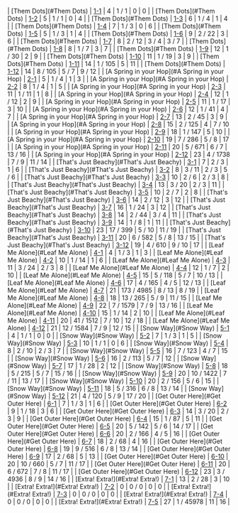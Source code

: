  | [Them Dots](#Them Dots) | [1-1](#_1-1) | 4 | 1 / 1 | 0 | 0 | 
 | [Them Dots](#Them Dots) | [1-2](#_1-2) | 5 | 1 / 1 | 0 | 4 | 
 | [Them Dots](#Them Dots) | [1-3](#_1-3) | 6 | 1 / 4 | 1 | 4 | 
 | [Them Dots](#Them Dots) | [1-4](#_1-4) | 7 | 1 / 3 | 0 | 6 | 
 | [Them Dots](#Them Dots) | [1-5](#_1-5) | 5 | 1 / 3 | 1 | 4 | 
 | [Them Dots](#Them Dots) | [1-6](#_1-6) | 9 | 2 / 22 | 3 | 6 | 
 | [Them Dots](#Them Dots) | [1-7](#_1-7) | 8 | 2 / 12 | 3 / 4 | 3 / 7 | 
 | [Them Dots](#Them Dots) | [1-8](#_1-8) | 8 | 1 / 7 | 3 | 7 | 
 | [Them Dots](#Them Dots) | [1-9](#_1-9) | 12 | 1 / 30 | 2 | 9 | 
 | [Them Dots](#Them Dots) | [1-10](#_1-10) | 11 | 1 / 19 | 3 | 9 | 
 | [Them Dots](#Them Dots) | [1-11](#_1-11) | 14 | 1 / 105 | 5 | 11 | 
 | [Them Dots](#Them Dots) | [1-12](#_1-12) | 14 | 8 / 105 | 5 / 7 | 9 / 12 | 
 | [A Spring in your Hop](#A Spring in your Hop) | [2-1](#_2-1) | 5 | 1 / 4 | 1 | 3 | 
 | [A Spring in your Hop](#A Spring in your Hop) | [2-2](#_2-2) | 8 | 1 / 4 | 1 | 5 | 
 | [A Spring in your Hop](#A Spring in your Hop) | [2-3](#_2-3) | 11 | 1 / 11 | 1 | 8 | 
 | [A Spring in your Hop](#A Spring in your Hop) | [2-4](#_2-4) | 12 | 1 / 12 | 2 | 9 | 
 | [A Spring in your Hop](#A Spring in your Hop) | [2-5](#_2-5) | 11 | 1 / 17 | 3 | 10 | 
 | [A Spring in your Hop](#A Spring in your Hop) | [2-6](#_2-6) | 12 | 1 / 41 | 4 | 7 | 
 | [A Spring in your Hop](#A Spring in your Hop) | [2-7](#_2-7) | 13 | 2 / 45 | 3 | 9 | 
 | [A Spring in your Hop](#A Spring in your Hop) | [2-8](#_2-8) | 15 | 2 / 125 | 4 | 7 / 10 | 
 | [A Spring in your Hop](#A Spring in your Hop) | [2-9](#_2-9) | 18 | 1 / 147 | 5 | 10 | 
 | [A Spring in your Hop](#A Spring in your Hop) | [2-10](#_2-10) | 19 | 7 / 286 | 5 / 8 | 17 | 
 | [A Spring in your Hop](#A Spring in your Hop) | [2-11](#_2-11) | 20 | 5 / 671 | 6 / 7 | 13 / 16 | 
 | [A Spring in your Hop](#A Spring in your Hop) | [2-12](#_2-12) | 23 | 4 / 1738 | 7 / 9 | 11 / 14 | 
 | [That's Just Beachy](#That's Just Beachy) | [3-1](#_3-1) | 7 | 2 / 3 | 1 | 6 | 
 | [That's Just Beachy](#That's Just Beachy) | [3-2](#_3-2) | 8 | 3 / 11 | 2 / 3 | 5 / 6 | 
 | [That's Just Beachy](#That's Just Beachy) | [3-3](#_3-3) | 10 | 2 / 6 | 2 / 3 | 8 | 
 | [That's Just Beachy](#That's Just Beachy) | [3-4](#_3-4) | 13 | 3 / 20 | 2 / 3 | 11 | 
 | [That's Just Beachy](#That's Just Beachy) | [3-5](#_3-5) | 10 | 2 / 7 | 2 | 8 | 
 | [That's Just Beachy](#That's Just Beachy) | [3-6](#_3-6) | 14 | 2 / 12 | 3 | 12 | 
 | [That's Just Beachy](#That's Just Beachy) | [3-7](#_3-7) | 16 | 1 / 24 | 3 | 12 | 
 | [That's Just Beachy](#That's Just Beachy) | [3-8](#_3-8) | 14 | 2 / 44 | 3 / 4 | 11 | 
 | [That's Just Beachy](#That's Just Beachy) | [3-9](#_3-9) | 14 | 1 / 8 | 1 | 11 | 
 | [That's Just Beachy](#That's Just Beachy) | [3-10](#_3-10) | 23 | 17 / 399 | 5 / 10 | 11 / 19 | 
 | [That's Just Beachy](#That's Just Beachy) | [3-11](#_3-11) | 20 | 6 / 582 | 5 / 8 | 13 / 15 | 
 | [That's Just Beachy](#That's Just Beachy) | [3-12](#_3-12) | 19 | 4 / 610 | 9 / 10 | 17 | 
 | [Leaf Me Alone](#Leaf Me Alone) | [4-1](#_4-1) | 4 | 1 / 3 | 1 | 3 | 
 | [Leaf Me Alone](#Leaf Me Alone) | [4-2](#_4-2) | 10 | 1 / 14 | 1 | 6 | 
 | [Leaf Me Alone](#Leaf Me Alone) | [4-3](#_4-3) | 11 | 3 / 24 | 2 / 3 | 8 | 
 | [Leaf Me Alone](#Leaf Me Alone) | [4-4](#_4-4) | 12 | 1 / 7 | 2 | 10 | 
 | [Leaf Me Alone](#Leaf Me Alone) | [4-5](#_4-5) | 15 | 5 / 118 | 5 / 7 | 10 / 13 | 
 | [Leaf Me Alone](#Leaf Me Alone) | [4-6](#_4-6) | 17 | 4 / 165 | 4 / 5 | 12 / 13 | 
 | [Leaf Me Alone](#Leaf Me Alone) | [4-7](#_4-7) | 21 | 173 / 4985 | 8 / 13 | 8 / 19 | 
 | [Leaf Me Alone](#Leaf Me Alone) | [4-8](#_4-8) | 18 | 13 / 265 | 5 / 9 | 11 / 15 | 
 | [Leaf Me Alone](#Leaf Me Alone) | [4-9](#_4-9) | 22 | 7 / 1579 | 7 / 9 | 13 / 16 | 
 | [Leaf Me Alone](#Leaf Me Alone) | [4-10](#_4-10) | 15 | 1 / 14 | 2 | 10 | 
 | [Leaf Me Alone](#Leaf Me Alone) | [4-11](#_4-11) | 20 | 41 / 1512 | 7 / 10 | 12 / 18 | 
 | [Leaf Me Alone](#Leaf Me Alone) | [4-12](#_4-12) | 21 | 12 / 1584 | 7 / 9 | 12 / 15 | 
 | [Snow Way](#Snow Way) | [5-1](#_5-1) | 4 | 1 / 1 | 0 | 0 | 
 | [Snow Way](#Snow Way) | [5-2](#_5-2) | 7 | 1 / 3 | 1 | 5 | 
 | [Snow Way](#Snow Way) | [5-3](#_5-3) | 10 | 1 / 1 | 0 | 6 | 
 | [Snow Way](#Snow Way) | [5-4](#_5-4) | 8 | 2 / 10 | 2 / 3 | 7 | 
 | [Snow Way](#Snow Way) | [5-5](#_5-5) | 16 | 7 / 123 | 4 / 7 | 15 | 
 | [Snow Way](#Snow Way) | [5-6](#_5-6) | 16 | 2 / 113 | 5 / 7 | 12 | 
 | [Snow Way](#Snow Way) | [5-7](#_5-7) | 17 | 1 / 28 | 2 | 12 | 
 | [Snow Way](#Snow Way) | [5-8](#_5-8) | 18 | 5 / 215 | 5 / 7 | 15 / 16 | 
 | [Snow Way](#Snow Way) | [5-9](#_5-9) | 20 | 10 / 1422 | 7 / 11 | 13 / 17 | 
 | [Snow Way](#Snow Way) | [5-10](#_5-10) | 20 | 2 / 156 | 5 / 6 | 15 | 
 | [Snow Way](#Snow Way) | [5-11](#_5-11) | 18 | 5 / 316 | 6 / 8 | 13 / 14 | 
 | [Snow Way](#Snow Way) | [5-12](#_5-12) | 21 | 4 / 120 | 5 / 9 | 17 / 20 | 
 | [Get Outer Here](#Get Outer Here) | [6-1](#_6-1) | 7 | 1 / 3 | 1 | 6 | 
 | [Get Outer Here](#Get Outer Here) | [6-2](#_6-2) | 9 | 1 / 18 | 3 | 6 | 
 | [Get Outer Here](#Get Outer Here) | [6-3](#_6-3) | 14 | 3 / 20 | 2 / 3 | 9 | 
 | [Get Outer Here](#Get Outer Here) | [6-4](#_6-4) | 15 | 1 / 87 | 5 | 11 | 
 | [Get Outer Here](#Get Outer Here) | [6-5](#_6-5) | 20 | 5 / 142 | 5 / 6 | 14 / 17 | 
 | [Get Outer Here](#Get Outer Here) | [6-6](#_6-6) | 20 | 2 / 166 | 4 / 5 | 16 | 
 | [Get Outer Here](#Get Outer Here) | [6-7](#_6-7) | 18 | 2 / 68 | 4 | 16 | 
 | [Get Outer Here](#Get Outer Here) | [6-8](#_6-8) | 19 | 9 / 516 | 6 / 8 | 13 / 14 | 
 | [Get Outer Here](#Get Outer Here) | [6-9](#_6-9) | 17 | 2 / 68 | 5 | 13 | 
 | [Get Outer Here](#Get Outer Here) | [6-10](#_6-10) | 20 | 10 / 660 | 5 / 7 | 11 / 17 | 
 | [Get Outer Here](#Get Outer Here) | [6-11](#_6-11) | 20 | 6 / 672 | 7 / 8 | 11 / 17 | 
 | [Get Outer Here](#Get Outer Here) | [6-12](#_6-12) | 23 | 3 / 4936 | 8 / 9 | 14 / 16 | 
 | [Extra! Extra!](#Extra! Extra!) | [7-1](#_7-1) | 13 | 2 / 28 | 3 | 10 | 
 | [Extra! Extra!](#Extra! Extra!) | [7-2](#_7-2) | 0 | 0 / 0 | 0 | 0 | 
 | [Extra! Extra!](#Extra! Extra!) | [7-3](#_7-3) | 0 | 0 / 0 | 0 | 0 | 
 | [Extra! Extra!](#Extra! Extra!) | [7-4](#_7-4) | 0 | 0 / 0 | 0 | 0 | 
 | [Extra! Extra!](#Extra! Extra!) | [7-5](#_7-5) | 27 | 1 / 45978 | 11 | 16 | 
